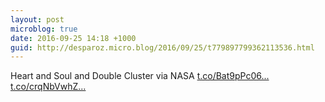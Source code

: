 ```yaml
---
layout: post
microblog: true
date: 2016-09-25 14:18 +1000
guid: http://desparoz.micro.blog/2016/09/25/t779897799362113536.html
---
```

Heart and Soul and Double Cluster  via NASA [t.co/Bat9pPc06...](https://t.co/Bat9pPc06j) [t.co/crqNbVwhZ...](https://t.co/crqNbVwhZv)

